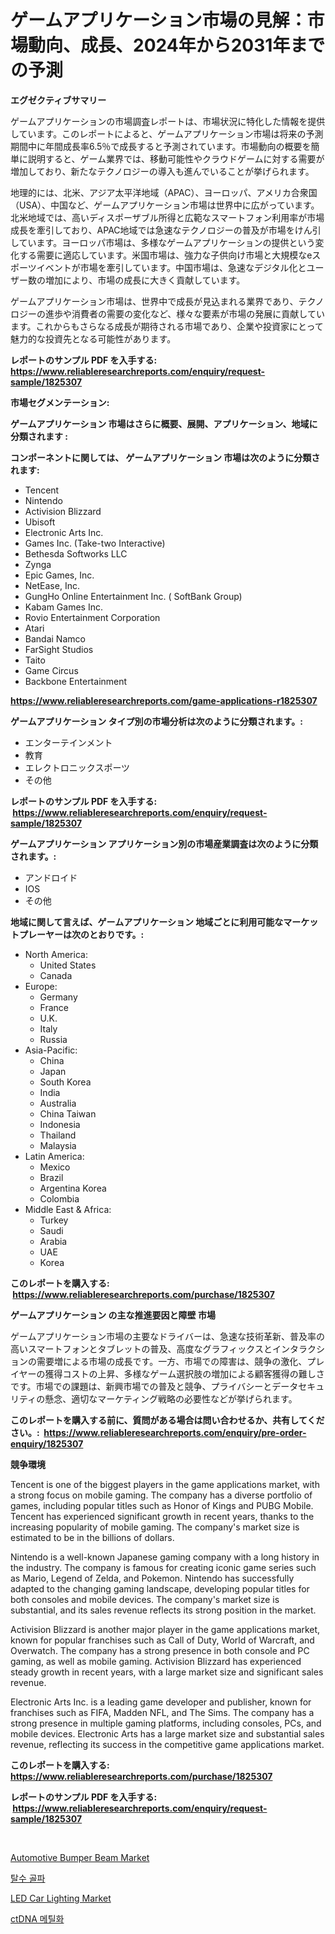 <p><h1>ゲームアプリケーション市場の見解：市場動向、成長、2024年から2031年までの予測</h1></p><p><strong>エグゼクティブサマリー</strong></p>
<p><p>ゲームアプリケーションの市場調査レポートは、市場状況に特化した情報を提供しています。このレポートによると、ゲームアプリケーション市場は将来の予測期間中に年間成長率6.5％で成長すると予測されています。市場動向の概要を簡単に説明すると、ゲーム業界では、移動可能性やクラウドゲームに対する需要が増加しており、新たなテクノロジーの導入も進んでいることが挙げられます。</p><p>地理的には、北米、アジア太平洋地域（APAC）、ヨーロッパ、アメリカ合衆国（USA）、中国など、ゲームアプリケーション市場は世界中に広がっています。北米地域では、高いディスポーザブル所得と広範なスマートフォン利用率が市場成長を牽引しており、APAC地域では急速なテクノロジーの普及が市場をけん引しています。ヨーロッパ市場は、多様なゲームアプリケーションの提供という変化する需要に適応しています。米国市場は、強力な子供向け市場と大規模なeスポーツイベントが市場を牽引しています。中国市場は、急速なデジタル化とユーザー数の増加により、市場の成長に大きく貢献しています。</p><p>ゲームアプリケーション市場は、世界中で成長が見込まれる業界であり、テクノロジーの進歩や消費者の需要の変化など、様々な要素が市場の発展に貢献しています。これからもさらなる成長が期待される市場であり、企業や投資家にとって魅力的な投資先となる可能性があります。</p></p>
<p><strong>レポートのサンプル PDF を入手する: <a href="https://www.reliableresearchreports.com/enquiry/request-sample/1825307">https://www.reliableresearchreports.com/enquiry/request-sample/1825307</a></strong></p>
<p><strong>市場セグメンテーション:</strong></p>
<p><strong> ゲームアプリケーション 市場はさらに概要、展開、アプリケーション、地域に分類されます :</strong></p>
<p><strong>コンポーネントに関しては、 ゲームアプリケーション 市場は次のように分類されます: &nbsp;</strong></p>
<p><ul><li>Tencent</li><li>Nintendo</li><li>Activision Blizzard</li><li>Ubisoft</li><li>Electronic Arts Inc.</li><li>Games Inc. (Take-two Interactive)</li><li>Bethesda Softworks LLC</li><li>Zynga</li><li>Epic Games, Inc.</li><li>NetEase, Inc.</li><li>GungHo Online Entertainment Inc. ( SoftBank Group)</li><li>Kabam Games Inc.</li><li>Rovio Entertainment Corporation</li><li>Atari</li><li>Bandai Namco</li><li>FarSight Studios</li><li>Taito</li><li>Game Circus</li><li>Backbone Entertainment</li></ul></p>
<p><strong><a href="https://www.reliableresearchreports.com/game-applications-r1825307">https://www.reliableresearchreports.com/game-applications-r1825307</a></strong></p>
<p><strong> ゲームアプリケーション タイプ別の市場分析は次のように分類されます。:</strong></p>
<p><ul><li>エンターテインメント</li><li>教育</li><li>エレクトロニックスポーツ</li><li>その他</li></ul></p>
<p><strong>レポートのサンプル PDF を入手する: &nbsp;<a href="https://www.reliableresearchreports.com/enquiry/request-sample/1825307">https://www.reliableresearchreports.com/enquiry/request-sample/1825307</a></strong></p>
<p><strong> ゲームアプリケーション アプリケーション別の市場産業調査は次のように分類されます。:</strong></p>
<p><ul><li>アンドロイド</li><li>IOS</li><li>その他</li></ul></p>
<p><strong>地域に関して言えば、ゲームアプリケーション 地域ごとに利用可能なマーケットプレーヤーは次のとおりです。:</strong></p>
<p><ul>
    <li>
        North America:
        <ul>
            <li>United States</li>
            <li>Canada</li>
        </ul>
    </li>
    <li>
        Europe:
        <ul>
            <li>Germany</li>
            <li>France</li>
            <li>U.K.</li>
            <li>Italy</li>
            <li>Russia</li>
        </ul>
    </li>
    <li>
        Asia-Pacific:
        <ul>
            <li>China</li>
            <li>Japan</li>
            <li>South Korea</li>
            <li>India</li>
            <li>Australia</li>
            <li>China Taiwan</li>
            <li>Indonesia</li>
            <li>Thailand</li>
            <li>Malaysia</li>
        </ul>
    </li>
    <li>
        Latin America:
        <ul>
            <li>Mexico</li>
            <li>Brazil</li>
            <li>Argentina Korea</li>
            <li>Colombia</li>
        </ul>
    </li>
    <li>
        Middle East & Africa:
        <ul>
            <li>Turkey</li>
            <li>Saudi</li>
            <li>Arabia</li>
            <li>UAE</li>
            <li>Korea</li>
        </ul>
    </li>
    </ul></p>
<p><strong>このレポートを購入する: &nbsp;<a href="https://www.reliableresearchreports.com/purchase/1825307">https://www.reliableresearchreports.com/purchase/1825307</a></strong></p>
<p><strong>ゲームアプリケーション の主な推進要因と障壁 市場</strong></p>
<p><p>ゲームアプリケーション市場の主要なドライバーは、急速な技術革新、普及率の高いスマートフォンとタブレットの普及、高度なグラフィックスとインタラクションの需要増による市場の成長です。一方、市場での障害は、競争の激化、プレイヤーの獲得コストの上昇、多様なゲーム選択肢の増加による顧客獲得の難しさです。市場での課題は、新興市場での普及と競争、プライバシーとデータセキュリティの懸念、適切なマーケティング戦略の必要性などが挙げられます。</p></p>
<p><strong>このレポートを購入する前に、質問がある場合は問い合わせるか、共有してください。:&nbsp; <a href="https://www.reliableresearchreports.com/enquiry/pre-order-enquiry/1825307">https://www.reliableresearchreports.com/enquiry/pre-order-enquiry/1825307</a></strong></p>
<p><strong>競争環境</strong></p>
<p><p>Tencent is one of the biggest players in the game applications market, with a strong focus on mobile gaming. The company has a diverse portfolio of games, including popular titles such as Honor of Kings and PUBG Mobile. Tencent has experienced significant growth in recent years, thanks to the increasing popularity of mobile gaming. The company's market size is estimated to be in the billions of dollars.</p><p>Nintendo is a well-known Japanese gaming company with a long history in the industry. The company is famous for creating iconic game series such as Mario, Legend of Zelda, and Pokemon. Nintendo has successfully adapted to the changing gaming landscape, developing popular titles for both consoles and mobile devices. The company's market size is substantial, and its sales revenue reflects its strong position in the market.</p><p>Activision Blizzard is another major player in the game applications market, known for popular franchises such as Call of Duty, World of Warcraft, and Overwatch. The company has a strong presence in both console and PC gaming, as well as mobile gaming. Activision Blizzard has experienced steady growth in recent years, with a large market size and significant sales revenue.</p><p>Electronic Arts Inc. is a leading game developer and publisher, known for franchises such as FIFA, Madden NFL, and The Sims. The company has a strong presence in multiple gaming platforms, including consoles, PCs, and mobile devices. Electronic Arts has a large market size and substantial sales revenue, reflecting its success in the competitive game applications market.</p></p>
<p><strong>このレポートを購入する: &nbsp; <a href="https://www.reliableresearchreports.com/purchase/1825307">https://www.reliableresearchreports.com/purchase/1825307</a></strong></p>
<p><strong>レポートのサンプル PDF を入手する: &nbsp;<a href="https://www.reliableresearchreports.com/enquiry/request-sample/1825307">https://www.reliableresearchreports.com/enquiry/request-sample/1825307</a></strong><strong></strong></p>
<p>&nbsp;</p>
<p><p><a href="https://www.linkedin.com/pulse/automotive-bumper-beam-market-size-focuses-dynamics-in-depth-npuve?trackingId=Cb24hRnJpC8szbF9yytSWQ%3D%3D">Automotive Bumper Beam Market</a></p><p><a href="https://medium.com/@darrellacocha676/%EB%8B%A4%EC%A7%84-%ED%8C%8C-%EC%8B%9C%EC%9E%A5-%EA%B2%BD%EC%9F%81-%EB%B6%84%EC%84%9D-%EC%8B%9C%EC%9E%A5-%EB%8F%99%ED%96%A5-%EB%B0%8F-2031%EB%85%84%EA%B9%8C%EC%A7%80%EC%9D%98-%EC%98%88%EC%B8%A1-5b9213debc97">탈수 골파</a></p><p><a href="https://www.linkedin.com/pulse/led-car-lighting-market-provides-detailed-segmentation-based-9khoe?trackingId=2hpZIO7%2BVlvRXo%2BGTuBiEQ%3D%3D">LED Car Lighting Market</a></p><p><a href="https://medium.com/@nyahreinger1/ctdna-%EB%A9%94%ED%8B%B8%ED%99%94-%EC%8B%9C%EC%9E%A5-%EC%9D%B8%EC%82%AC%EC%9D%B4%ED%8A%B8-%EC%8B%9C%EC%9E%A5-%EB%8F%99%ED%96%A5-%EC%84%B1%EC%9E%A5-2024%EB%85%84%EB%B6%80%ED%84%B0-2031%EB%85%84%EA%B9%8C%EC%A7%80-%EC%98%88%EC%B8%A1%EB%90%9C-%EC%A0%95%EB%B3%B4-c159fb56e5ed">ctDNA 메틸화</a></p></p>